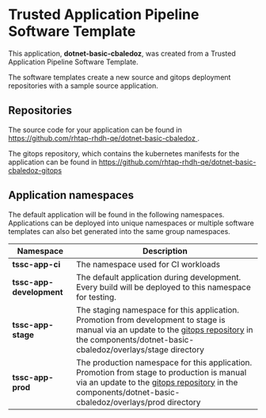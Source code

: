 # Trusted Application Pipeline Software Template

This application, **dotnet-basic-cbaledoz**, was created from a Trusted Application Pipeline Software Template.

The software templates create a new source and gitops deployment repositories with a sample source application. 

## Repositories

The source code for your application can be found in [https://github.com/rhtap-rhdh-qe/dotnet-basic-cbaledoz ](https://github.com/rhtap-rhdh-qe/dotnet-basic-cbaledoz ).
 
The gitops repository, which contains the kubernetes manifests for the application can be found in 
[https://github.com/rhtap-rhdh-qe/dotnet-basic-cbaledoz-gitops ](https://github.com/rhtap-rhdh-qe/dotnet-basic-cbaledoz-gitops ) 

## Application namespaces 

The default application will be found in the following namespaces. Applications can be deployed into unique namespaces or multiple software templates can also bet generated into the same group namespaces.  

|  Namespace   |  Description   |  
| -------- | -------- |
| **tssc-app-ci** | The namespace used for CI workloads |
| **tssc-app-development** | The default application during development. Every build will be deployed to this namespace for testing. |
| **tssc-app-stage** | The staging namespace for this application. Promotion from development to stage is manual via an update to the [gitops repository](https://github.com/rhtap-rhdh-qe/dotnet-basic-cbaledoz-gitops ) in the components/dotnet-basic-cbaledoz/overlays/stage directory |
| **tssc-app-prod** | The production namespace for this application. Promotion from stage to production is manual via an update to the [gitops repository](https://github.com/rhtap-rhdh-qe/dotnet-basic-cbaledoz-gitops ) in the components/dotnet-basic-cbaledoz/overlays/prod directory |